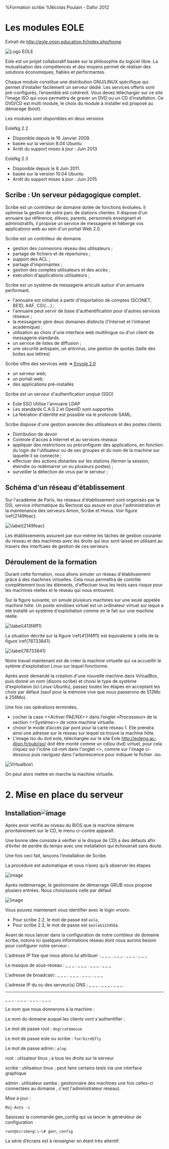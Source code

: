 %Formation scribe
%Nicolas Poulain - Dafor 2012


# Les modules EOLE

Extrait de
[http](http://eole.orion.education.fr/index.php/home)[://](http://eole.orion.education.fr/index.php/home)[eole](http://eole.orion.education.fr/index.php/home)[.](http://eole.orion.education.fr/index.php/home)[orion](http://eole.orion.education.fr/index.php/home)[.](http://eole.orion.education.fr/index.php/home)[education](http://eole.orion.education.fr/index.php/home)[.](http://eole.orion.education.fr/index.php/home)[fr](http://eole.orion.education.fr/index.php/home)[/](http://eole.orion.education.fr/index.php/home)[index](http://eole.orion.education.fr/index.php/home)[.](http://eole.orion.education.fr/index.php/home)[php](http://eole.orion.education.fr/index.php/home)[/](http://eole.orion.education.fr/index.php/home)[home](http://eole.orion.education.fr/index.php/home)

![Logo EOLE](scribe_html_2ce1ff75.png)

Eole est un projet collaboratif basée sur la philosophie du logiciel libre.
La mutualisation des compétences et des moyens permet de
réaliser des solutions économiques, fiables et performantes.

Chaque module constitue une distribution GNU/LINUX spécifique qui
permet d’installer facilement un serveur dédié. Les services offerts
sont pré-configurés, l’ensemble est cohérent. Vous devez télécharger sur
ce site l’image ISO qui vous permettra de graver un DVD ou un CD
d’installation. Ce DVD/CD est multi module, le choix du module à
installer est proposé au démarage (boot).

Les modules sont disponibles en deux versions 

EoleNg 2.2 
-   Disponible depuis le 16 Janvier 2009.
-   basée sur la version 8.04 Ubuntu
-   Arrêt du support mises à jour : Juin 2013


EoleNg 2.3
-   Disponible depuis le 8 Juin 2011.
-   basée sur la version 10.04 Ubuntu
-   Arrêt du support mises à jour : Juin 2015


## Scribe : Un serveur pédagogique complet.

Scribe est un contrôleur de domaine dotée de fonctions évoluées. Il
optimise la gestion de votre parc de stations clientes. Il dispose d'un
annuaire qui référence, élèves, parents, personnels enseignant et
administratifs, il propose un service de messagerie et héberge vos
applications web au sein d'un portail Web 2.0.

Scribe est un contrôleur de domaine.

-   gestion des connexions réseau des utilisateurs ;
-   partage de fichiers et de répertoires ;
-   support des ACL ;
-   partage d'imprimantes ;
-   gestion des comptes utilisateurs et des accès ;
-   exécution d'applications utilisateurs ;


Scribe est un système de messagerie articulé autour d'un annuaire
performant.

-   l'annuaire est initialisé à partir d'importation de comptes (SCONET,
    BE1D, AAF, CSV,...) ;
-   l'annuaire peut servir de base d'authentification pour d'autres
    services réseaux ;
-   la messagerie gère deux domaines distincts (l'Internet et l'intranet
    académique) ;
-   utilisation au choix d'une interface web multilingue ou d'un client
    de messagerie standards.
-   un service de listes de diffusion ;
-   une sécurité anti­spam, un anti­virus, une gestion de quotas (taille
    des boites aux lettres)


Scribe offre des services web
=\>[
](http://eole.orion.education.fr/projects/envole/wiki/Descriptif)[Envole](http://eole.orion.education.fr/projects/envole/wiki/Descriptif)[
2.0](http://eole.orion.education.fr/projects/envole/wiki/Descriptif)

-   un serveur web;
-   un portail web;
-   des applications pré-installés


Scribe est un serveur d'authenfication unqiue (SSO)

-   Eole SSO Utilise l'annuaire LDAP
-   Les standards C.A.S 2 et OpenID sont supportés
-   La féération d'identité est possible via le protocole SAML.


Scribe dispose d'une gestion avancée des utilisateurs et des
postes clients

-   Distribution de devoir
-   Controle d'acces à Internet et au services réseaux
-   appliquer des restrictions ou pré­configurer des applications, en
    fonction du login de l'utilisateur ou de ses groupes et du nom de la
    machine sur laquelle il se connecte ;
-   effectuer des actions distantes sur les stations (fermer la session,
    éteindre ou redémarrer un ou plusieurs postes) ;
-   surveiller la détection de virus par le serveur ;


## Schéma d'un réseau d'établissement

Sur l'académie de Paris, les réseaux d'établissement sont organisés par
la DSI, service informatique du Rectorat qui assure en plus
l'administration et la maintenance des serveurs Amon, Scribe et Horus. Voir figure \ref{2149feac}.

![\label{2149feac}](scribe_html_2149feac.png)

Les établissements assurent par eux-même les tâches de gestion courante
du réseau et des machines avec les droits qui leur sont laissé en
utilisant au travers des interfcaes de gestion de ces serveurs.


## Déroulement de la formation

Durant cette formation, nous allons simuler un réseau d'établissement
grâce à des machines virtuelles. Cela nous permettra de contrôle
complètement tous les éléments, d'effectuer tous les tests sans risque
pour les machines réelles et le réseau qui nous entourent.

Sur la figure suivante, on simule plusieurs machines sur une seule
appelée machine hôte. Un poste windows virtuel est un ordinateur
virtuel sur leque a été installé un système d'exploitation comme on le
fait sur une machine réelle.

![\label{413f4ff1}](scribe_html_413f4ff1.png)

La situation décrite sur la figure \ref{413f4ff1} est équivalente à celle de la figure \ref{78733841}.

![\label{78733841}](scribe_html_78733841.png)

Notre travail maintenant est de créer la machine virtuelle qui va
accueillir le sytème d'exploitation Linux sur lequel fonctionne.

Après avoir demandé la création d'une nouvelle machine dans VirtualBox,
puis donné un nom (disons scribe) et choisi le type de système
d'exploitaion (ici Linux-Ubuntu), passez toutes les étapes en acceptant
les choix par défaut (sauf pour la mémoire vive que nous passerons de
512Mo à 256Mo).

Une fois ces opérations terminées,

-   cocher la case <<Activer PAE/NX>> dans l’onglet «Processeur» de la
    section <<Système>> de votre machine virtuelle.
-   choisir le mode d’accès par pont pour la carte réseau 1. Elle
    prendra ainsi une adresse sur le réseau sur lequel se trouve la
    machine hôte.
-   L'image iso du dvd eole, téléchargée sur le site Eole
    <http://eoleng.ac-dijon.fr/pub/iso/> doit être monté comme un cd(ou dvd)
    virtuel, pour cela cliquez sur l'icône cd-rom dans l'onglet
    <<Stockage>>, comme sur l'image ci-dessous puis naviguez dans
    l'arborescence pour indiquer le fichier .iso.

![Virtualbox](scribe_html_m69a9bc5b.png)\

On peut alors mettre en marche la machine virtuelle.

# 2. Mise en place du serveur

## Installation![image](scribe_html_m1451a7db.png)

Après avoir vérifié au niveau du BIOS
que la machine démarre prioritairement
sur le CD, le menu ci-contre apparaît.

Une bonne idée consiste à vérifier si le disque (le CD) a des défauts
afin d’éviter de perdre du temps avec une installation qui échouerait
sans doute.

Une fois ceci fait, lançons l’installation de Scribe.

La procédure est automatique et vous n’avez qu’à observer les étapes

![image](scribe_html_4b5e166b.png)

Après redémarrage, le gestionnaire de démarrage GRUB vous propose
plusiers entrées. Nous choisissons celle par défaut

![image](scribe_html_m6522c87a.png)

Vous pouvez maintenant vous identifier avec le login «root».

-   Pour scribe 2.2, le mot de passe est ``eole``,
-   Pour scribe 2.3, le mot de passe est ``$eole&123456$``.


Avant de nous lancer dans la configuration de notre contôleur de domaine
scribe, notons ici quelques informations réseau dont nous aurons besoin
pour configurer notre serveur :


L'adresse IP fixe que nous allons lui attribuer : _ _ _ . _ _ _ .
_ _ _ . _ _ _

Le masque de sous-réseau : _ _ _ . _ _ _ . _ _ _ . _ _ _

L'adresse de broadcast : _ _ _ . _ _ _ . _ _ _ . _ _ _

L'adresse IP du ou des serveur(s) DNS : _ _ _ . _ _ _ . _ _ _ .
_ _ _

_ _ _ . _ _ _ . _ _ _ . _ _ _

Le nom que nous donnerons à la machine :

Le nom du domaine auquel les clients vont s'authentifier :

Le mot de passe root : ``dog!cat$mouse``

Le mot de passe eole ou scribe : ``fox!bird$fly``

Le mot de passe admin : ``plop``

root : utiisateur linux ; a tous les droits sur le serveur

scribe : utilisateur linux ; peut faire certains tests via une interface
graphique

admin : utilisateur samba ; gestionnaire des machines une fois celles-ci
connectées au domaine , c'est l'administrateur réseau).

Mise à jour :

``Maj-Auto -i``


Saisissez la commande gen\_config qui va lancer le générateur de
configuration

``root@scribeng:\~\# gen\_config``

La série d’écrans est à renseigner en étant très attentif.



